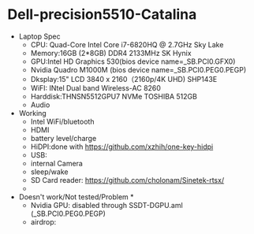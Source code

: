 # Dell-precision5510-Catalina
* Laptop Spec
  * CPU: Quad-Core Intel Core i7-6820HQ @ 2.7GHz Sky Lake
  * Memory:16GB (2*8GB) DDR4 2133MHz SK Hynix
  * GPU:Intel HD Graphics 530(bios device name=\_SB.PCI0.GFX0) 
  * Nvidia Quadro M1000M (bios device name=\_SB.PCI0.PEG0.PEGP) 
  * Dksplay:15" LCD 3840 x 2160（2160p/4K UHD) SHP143E
  * WiFI: INtel Dual band Wireless-AC 8260 
  * Harddisk:THNSN5512GPU7 NVMe TOSHIBA 512GB
  * Audio
* Working
  * Intel WiFi/bluetooth
  * HDMI
  * battery level/charge
  * HiDPI:done with https://github.com/xzhih/one-key-hidpi
  * USB:
  * internal Camera
  * sleep/wake
  * SD Card reader: https://github.com/cholonam/Sinetek-rtsx/ 
  * 
* Doesn't work/Not tested/Problem
  * 
  * Nvidia GPU: disabled through SSDT-DGPU.aml (\_SB.PCI0.PEG0.PEGP)
  * airdrop:
